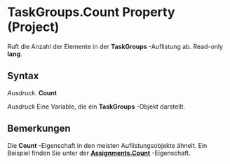 
# TaskGroups.Count Property (Project)

Ruft die Anzahl der Elemente in der  **TaskGroups** -Auflistung ab. Read-only **lang**.


## Syntax

 _Ausdruck_. **Count**

 _Ausdruck_ Eine Variable, die ein **TaskGroups** -Objekt darstellt.


## Bemerkungen

Die  **Count** -Eigenschaft in den meisten Auflistungsobjekte ähnelt. Ein Beispiel finden Sie unter der **[Assignments.Count](de8cee7b-a471-4c3f-2965-de6c3d47dda5.md)** -Eigenschaft.

